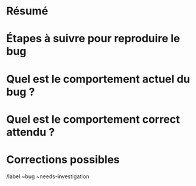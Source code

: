 # Résumé

<!--Résumez le bug rencontré de manière concise.-->

# Étapes à suivre pour reproduire le bug

<!--Comment reproduire le problème - c'est très important ! -->

# Quel est le comportement actuel du bug ?

<!--Que se passe-t-il réellement ? Explication, capture d'ecran... -->

# Quel est le comportement correct attendu ?

<!--.Ce que vous devriez voir à la place.-->

# Corrections possibles

<!--Créez un lien vers la ligne de code qui pourrait être responsable du problème.
Mettre du code "en dur" avec (``).
Indices et pistes.-->

/label ~bug ~needs-investigation

